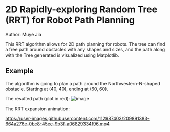 # 2D Rapidly-exploring Random Tree (RRT) for Robot Path Planning
Author: Muye Jia

This RRT algorithm allows for 2D path planning for robots. The tree can find a free path around obstacles
with any shapes and sizes, and the path along with the Tree generated is visualized using Matplotlib.

## Example
The algorithm is going to plan a path around the Northwestern-N-shaped obstacle. Starting at (40, 40), ending at (60, 60).

The resulted path (plot in red):
![image](https://user-images.githubusercontent.com/112987403/209891484-771e161f-f692-4da8-b355-623d5ccb1f65.png)

The RRT expansion animation:

https://user-images.githubusercontent.com/112987403/209891383-664a276e-0bc8-45ee-9b3f-a06829334f96.mp4

